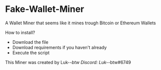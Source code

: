 # Fake-Wallet-Miner
A Wallet Miner that seems like it mines trough Bitcoin or Ethereum Wallets

How to install?
- Download the file
- Download requirements if you haven't already
- Execute the script


This Miner was created by Luk-_-btw
Discord: Luk-_-btw#6749
